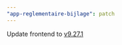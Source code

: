```yaml
---
"app-reglementaire-bijlage": patch
---
```


Update frontend to [v9.27.1](https://github.com/lblod/frontend-reglementaire-bijlage/releases/tag/v9.27.1)

